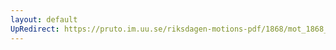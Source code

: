 ```yaml
---
layout: default
UpRedirect: https://pruto.im.uu.se/riksdagen-motions-pdf/1868/mot_1868__ak__186.pdf
---
```

